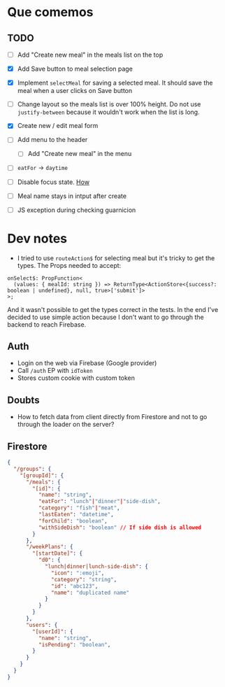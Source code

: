 # Que comemos

## TODO
- [ ] Add "Create new meal" in the meals list on the top
- [x] Add Save button to meal selection page
- [x] Implement `selectMeal` for saving a selected meal. It should save the meal when a user clicks on Save button
- [ ] Change layout so the meals list is over 100% height. Do not use `justify-between` because it wouldn't work when the list is long.
- [x] Create new / edit meal form
- [ ] Add menu to the header
  - [ ] Add "Create new meal" in the menu
- [ ] `eatFor` -> `daytime`
- [ ] Disable focus state. [How](https://romansorin.com/blog/disabling-the-tailwind-input-ring)
- [ ] Meal name stays in intput after create
- [ ] JS exception during checking guarnicion



# Dev notes
- I tried to use `routeAction$` for selecting meal but it's tricky to get the types. The Props needed to accept:
```tsx
onSelect$: PropFunction<
  (values: { mealId: string }) => ReturnType<ActionStore<{success?: boolean | undefined}, null, true>['submit']>
>;
```
And it wasn't possible to get the types correct in the tests. In the end I've decided to use simple action because I don't want to go through the backend to reach Firebase.

## Auth
- Login on the web via Firebase (Google provider)
- Call `/auth` EP with `idToken`
- Stores custom cookie with custom token

## Doubts
- How to fetch data from client directly from Firestore and not to go through the loader on the server?


## Firestore

```json
{
  "/groups": {
    "[groupId]": {
      "/meals": {
        "[id]": {
          "name": "string",
          "eatFor": "lunch"|"dinner"|"side-dish",
          "category": "fish"|"meat",
          "lastEaten": "datetime",
          "forChild": "boolean",
          "withSideDish": "boolean" // If side dish is allowed
        }
      },
      "/weekPlans": {
        "[startDate]": {
          "d0": {
            "lunch|dinner|lunch-side-dish": {
              "icon": ":emoji",
              "category": "string",
              "id": "abc123",
              "name": "duplicated name"
            }
          }
        }
      },
      "users": {
        "[userId]": {
          "name": "string",
          "isPending": "boolean",
        }
      }
    }
  }
}
```
